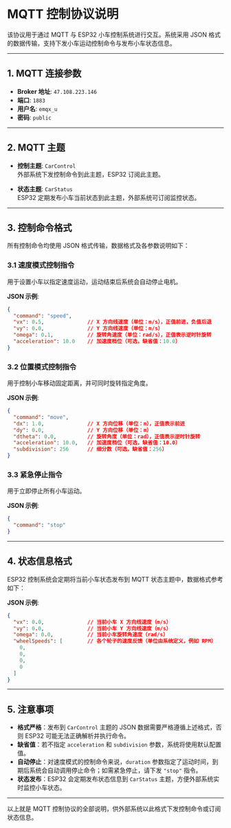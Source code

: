 # MQTT 控制协议说明

该协议用于通过 MQTT 与 ESP32 小车控制系统进行交互。系统采用 JSON 格式的数据传输，支持下发小车运动控制命令与发布小车状态信息。

---

## 1. MQTT 连接参数

- **Broker 地址**: `47.108.223.146`
- **端口**: `1883`
- **用户名**: `emqx_u`
- **密码**: `public`

---

## 2. MQTT 主题

- **控制主题**: `CarControl`  
  外部系统下发控制命令到此主题，ESP32 订阅此主题。

- **状态主题**: `CarStatus`  
  ESP32 定期发布小车当前状态到此主题，外部系统可订阅监控状态。

---

## 3. 控制命令格式

所有控制命令均使用 JSON 格式传输，数据格式及各参数说明如下：

### 3.1 速度模式控制指令

用于设置小车以指定速度运动，运动结束后系统会自动停止电机。

**JSON 示例**:
```json
{
  "command": "speed",
  "vx": 0.5,              // X 方向线速度（单位：m/s），正值前进，负值后退
  "vy": 0.0,              // Y 方向线速度（单位：m/s）
  "omega": 0.1,           // 旋转角速度（单位：rad/s），正值表示逆时针旋转
  "acceleration": 10.0    // 加速度档位（可选，缺省值：10.0）
}
```

### 3.2 位置模式控制指令

用于控制小车移动固定距离，并可同时旋转指定角度。

**JSON 示例**:
```json
{
  "command": "move",
  "dx": 1.0,              // X 方向位移（单位：m），正值表示前进
  "dy": 0.0,              // Y 方向位移（单位：m）
  "dtheta": 0.0,          // 旋转角度（单位：rad），正值表示逆时针旋转
  "acceleration": 10.0,   // 加速度档位（可选，缺省值：10.0）
  "subdivision": 256      // 细分数（可选，缺省值：256）
}
```

### 3.3 紧急停止指令

用于立即停止所有小车运动。

**JSON 示例**:
```json
{
  "command": "stop"
}
```

---

## 4. 状态信息格式

ESP32 控制系统会定期将当前小车状态发布到 MQTT 状态主题中，数据格式参考如下：

**JSON 示例**:
```json
{
  "vx": 0.0,              // 当前小车 X 方向线速度（m/s）
  "vy": 0.0,              // 当前小车 Y 方向线速度（m/s）
  "omega": 0.0,           // 当前小车旋转角速度（rad/s）
  "wheelSpeeds": [        // 各个轮子的速度反馈（单位由系统定义，例如 RPM）
    0,
    0,
    0,
    0
  ]
}
```

---

## 5. 注意事项

- **格式严格**：发布到 `CarControl` 主题的 JSON 数据需要严格遵循上述格式，否则 ESP32 可能无法正确解析并执行命令。
- **缺省值**：若不指定 `acceleration` 和 `subdivision` 参数，系统将使用默认配置值。
- **自动停止**：对速度模式的控制命令来说，`duration` 参数指定了运动时间，到期后系统会自动调用停止命令；如需紧急停止，请下发 `"stop"` 指令。
- **状态发布**：ESP32 会定期发布状态信息到 `CarStatus` 主题，方便外部系统实时监控小车状态。

---

以上就是 MQTT 控制协议的全部说明，供外部系统以此格式下发控制命令或订阅状态信息。
